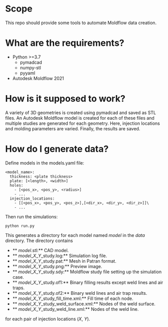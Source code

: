 # Scope
This repo should provide some tools to automate Moldflow data creation.

# What are the requirements?
- Python >=3.7
  - pymadcad
  - numpy-stl
  - pyyaml
- Autodesk Moldflow 2021

# How is it supposed to work?
A variety of 3D geometries is created using pymadcad and saved as STL files. An Autodesk Moldflow model is created for each of these files and multiple studies are generated for each geometry. Here, injection locations and molding parameters are varied. Finally, the results are saved.

# How do I generate data?
Define models in the models.yaml file:

```
<model_name>:
  thickness: <plate thickness>
  plate: [<length>, <width>]
  holes:
    - [<pos_x>, <pos_y>, <radius>]
    - ...
  injection_locations:
    - [[<pos_x>, <pos_y>, <pos_z>],[<dir_x>, <dir_y>, <dir_z>]]\
    - ...
```

Then run the simulations:

```
python run.py
```

This generates a directory for each model named *model* in the *data* directory. The directory contains
- ** *model*.stl:** CAD model.
- ** *model*\_*X*\_*Y*\_study.log:** Simulation log file.
- ** *model*\_*X*\_*Y*\_study.pat:** Mesh in Patran format.
- ** *model*\_*X*\_*Y*\_study.png:** Preview image.
- ** *model*\_*X*\_*Y*\_study.sdy:** Moldflow study file setting up the simulation case.
- ** *model*\_*X*\_*Y*\_study.of1:** Binary filling results except weld lines and air traps.
- ** *model*\_*X*\_*Y*\_study.of2:** Binary weld lines and air trap results.
- ** *model*\_*X*\_*Y*\_study_fill_time.xml:** Fill time of each node.
- ** *model*\_*X*\_*Y*\_study_weld_surface.xml:** Nodes of the weld surface.
- ** *model*\_*X*\_*Y*\_study_weld_line.xml:** Nodes of the weld line.

for each pair of injection locations (*X*, *Y*).

